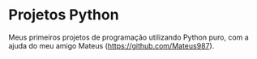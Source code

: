 # Projetos Python
Meus primeiros projetos de programação utilizando Python puro, com a ajuda do meu amigo Mateus (https://github.com/Mateus987).
